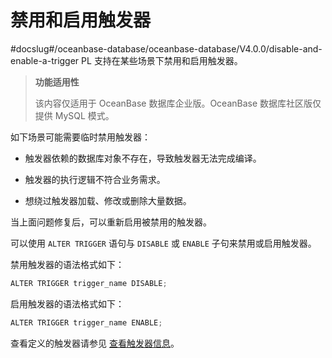 禁用和启用触发器 
=============================
#docslug#/oceanbase-database/oceanbase-database/V4.0.0/disable-and-enable-a-trigger
PL 支持在某些场景下禁用和启用触发器。

>**功能适用性**
>
>该内容仅适用于 OceanBase 数据库企业版。OceanBase 数据库社区版仅提供 MySQL 模式。

如下场景可能需要临时禁用触发器：

* 触发器依赖的数据库对象不存在，导致触发器无法完成编译。

  

* 触发器的执行逻辑不符合业务需求。

  

* 想绕过触发器加载、修改或删除大量数据。

  




当上面问题修复后，可以重新启用被禁用的触发器。

可以使用 `ALTER TRIGGER` 语句与 `DISABLE` 或 `ENABLE` 子句来禁用或启用触发器。

禁用触发器的语法格式如下：

```javascript
ALTER TRIGGER trigger_name DISABLE;
```



启用触发器的语法格式如下：

```javascript
ALTER TRIGGER trigger_name ENABLE;
```



查看定义的触发器请参见 [查看触发器信息](../9.trigger/5.view-trigger-information.md)。
